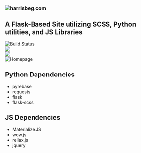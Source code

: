 ### ![harrisbeg.com](https://www.harrisbeg.com)  
## A Flask-Based Site utilizing SCSS, Python utilities, and JS Libraries  
[![Build Status](https://travis-ci.com/harrisbegca/harrisbeg.com.svg?token=jyHwaESN3WGzDqzCynqg&branch=master)](https://travis-ci.com/harrisbegca/harrisbeg.com)  
![](https://img.shields.io/pypi/pyversions/Django.svg?style=flat)  
![](https://img.shields.io/badge/flask-1.0.2-blue.svg)  
![Homepage](https://i.gyazo.com/c7faa8dba25788ed4283c567ddec5850.png)

## Python Dependencies

* pyrebase
* requests
* flask
* flask-scss

## JS Dependencies

* Materialize.JS
* wow.js
* rellax.js
* jquery
